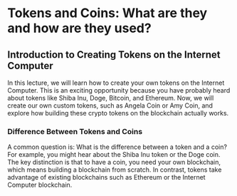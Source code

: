 # Tokens and Coins: What are they and how are they used?

## Introduction to Creating Tokens on the Internet Computer

In this lecture, we will learn how to create your own tokens on the Internet Computer. This is an exciting opportunity because you have probably heard about tokens like Shiba Inu, Doge, Bitcoin, and Ethereum. Now, we will create our own custom tokens, such as Angela Coin or Amy Coin, and explore how building these crypto tokens on the blockchain actually works.

### Difference Between Tokens and Coins

A common question is: What is the difference between a token and a coin? For example, you might hear about the Shiba Inu token or the Doge coin. The key distinction is that to have a coin, you need your own blockchain, which means building a blockchain from scratch. In contrast, tokens take advantage of existing blockchains such as Ethereum or the Internet Computer blockchain.
